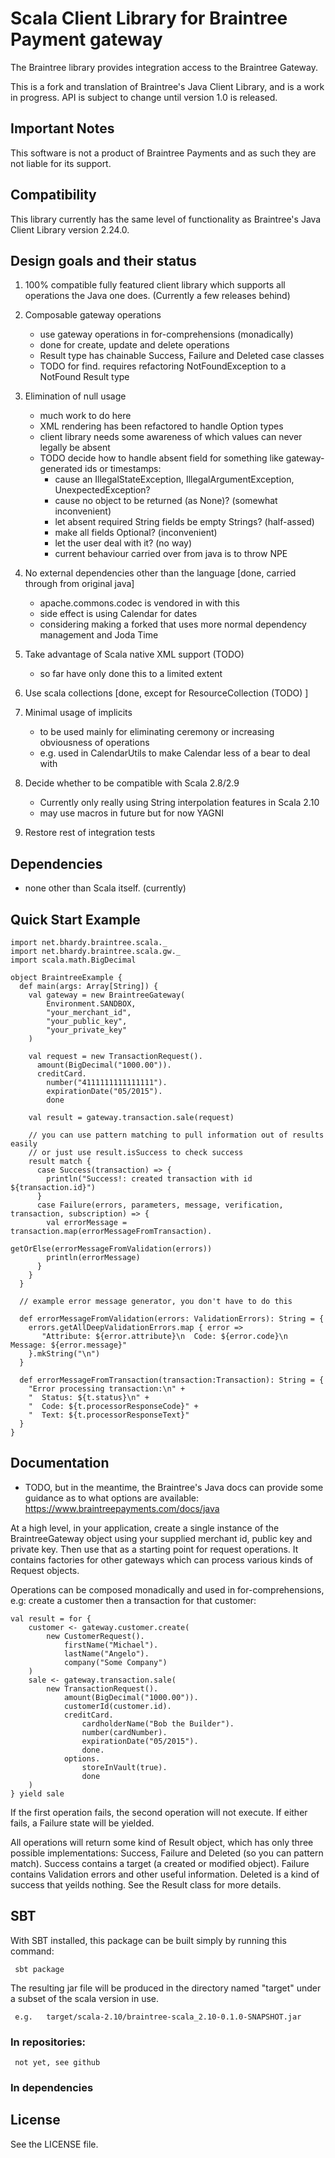 # Scala Client Library for Braintree Payment gateway

The Braintree library provides integration access to the Braintree Gateway.

This is a fork and translation of Braintree's Java Client Library, and is a
work in progress. API is subject to change until version 1.0 is released.

## Important Notes

This software is not a product of Braintree Payments and as such they are not
liable for its support.

## Compatibility

This library currently has the same level of functionality as Braintree's Java
Client Library version 2.24.0.

## Design goals and their status

1. 100% compatible fully featured client library which supports all operations the Java one does.
   (Currently a few releases behind)

2. Composable gateway operations
   - use gateway operations in for-comprehensions (monadically)
   - done for create, update and delete operations
   - Result type has chainable Success, Failure and Deleted case classes
   - TODO for find. requires refactoring NotFoundException to a NotFound Result type

3. Elimination of null usage
   - much work to do here
   - XML rendering has been refactored to handle Option types
   - client library needs some awareness of which values can never legally be absent
   - TODO decide how to handle absent field for something like gateway-generated ids or timestamps:
     - cause an IllegalStateException, IllegalArgumentException, UnexpectedException?
     - cause no object to be returned (as None)? (somewhat inconvenient)
     - let absent required String fields be empty Strings? (half-assed)
     - make all fields Optional? (inconvenient)
     - let the user deal with it? (no way)
     - current behaviour carried over from java is to throw NPE

4. No external dependencies other than the language [done, carried through from original java]
   - apache.commons.codec is vendored in with this
   - side effect is using Calendar for dates
   - considering making a forked that uses more normal dependency management and Joda Time

4. Take advantage of Scala native XML support (TODO)
   - so far have only done this to a limited extent

5. Use scala collections [done, except for ResourceCollection (TODO) ]

6. Minimal usage of implicits
   - to be used mainly for eliminating ceremony or increasing obviousness of operations
   - e.g. used in CalendarUtils to make Calendar less of a bear to deal with

7. Decide whether to be compatible with Scala 2.8/2.9
   - Currently only really using String interpolation features in Scala 2.10
   - may use macros in future but for now YAGNI

8. Restore rest of integration tests

## Dependencies

* none other than Scala itself.  (currently)

## Quick Start Example

    import net.bhardy.braintree.scala._
    import net.bhardy.braintree.scala.gw._
    import scala.math.BigDecimal

    object BraintreeExample {
      def main(args: Array[String]) {
        val gateway = new BraintreeGateway(
            Environment.SANDBOX,
            "your_merchant_id",
            "your_public_key",
            "your_private_key"
        )

        val request = new TransactionRequest().
          amount(BigDecimal("1000.00")).
          creditCard.
            number("4111111111111111").
            expirationDate("05/2015").
            done

        val result = gateway.transaction.sale(request)

        // you can use pattern matching to pull information out of results easily
        // or just use result.isSuccess to check success
        result match {
          case Success(transaction) => {
            println("Success!: created transaction with id ${transaction.id}")
          }
          case Failure(errors, parameters, message, verification, transaction, subscription) => {
            val errorMessage = transaction.map(errorMessageFromTransaction).
                                getOrElse(errorMessageFromValidation(errors))
            println(errorMessage)
          }
        }
      }

      // example error message generator, you don't have to do this

      def errorMessageFromValidation(errors: ValidationErrors): String = {
        errors.getAllDeepValidationErrors.map { error =>
           "Attribute: ${error.attribute}\n  Code: ${error.code}\n  Message: ${error.message}"
        }.mkString("\n")
      }

      def errorMessageFromTransaction(transaction:Transaction): String = {
        "Error processing transaction:\n" +
        "  Status: ${t.status}\n" +
        "  Code: ${t.processorResponseCode}" +
        "  Text: ${t.processorResponseText}"
      }
    }


## Documentation

 * TODO, but in the meantime, the Braintree's Java docs can provide some guidance as to
   what options are available: https://www.braintreepayments.com/docs/java

At a high level, in your application, create a single instance of the BraintreeGateway
object using your supplied merchant id, public key and private key. Then use that as a starting
point for request operations. It contains factories for other gateways which can process
various kinds of Request objects.

Operations can be composed monadically and used in for-comprehensions, e.g: create a customer
then a transaction for that customer:

    val result = for {
        customer <- gateway.customer.create(
            new CustomerRequest().
                firstName("Michael").
                lastName("Angelo").
                company("Some Company")
        )
        sale <- gateway.transaction.sale(
            new TransactionRequest().
                amount(BigDecimal("1000.00")).
                customerId(customer.id).
                creditCard.
                    cardholderName("Bob the Builder").
                    number(cardNumber).
                    expirationDate("05/2015").
                    done.
                options.
                    storeInVault(true).
                    done
        )
    } yield sale

If the first operation fails, the second operation will not execute. If either fails,
a Failure state will be yielded.

All operations will return some kind of Result object, which has only three possible
implementations: Success, Failure and Deleted (so you can pattern match).
Success contains a target (a created or modified object).
Failure contains Validation errors and other useful information.
Deleted is a kind of success that yeilds nothing.
See the Result class for more details.


## SBT

  With SBT installed, this package can be built simply by running this command:

     sbt package

  The resulting jar file will be produced in the directory named "target" under a subset of the scala version in use.

     e.g.   target/scala-2.10/braintree-scala_2.10-0.1.0-SNAPSHOT.jar

### In repositories:

     not yet, see github

### In dependencies


## License

See the LICENSE file.
